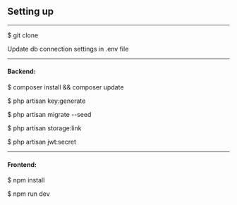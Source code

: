 <h2>Setting up</h2>

---
$ git clone

Update db connection settings in .env file


---

<h4>Backend:</h4>

$ composer install && composer update

$ php artisan key:generate 

$ php artisan migrate --seed

$ php artisan storage:link

$ php artisan jwt:secret

---

<h4>Frontend:</h4>

$ npm install

$ npm run dev
